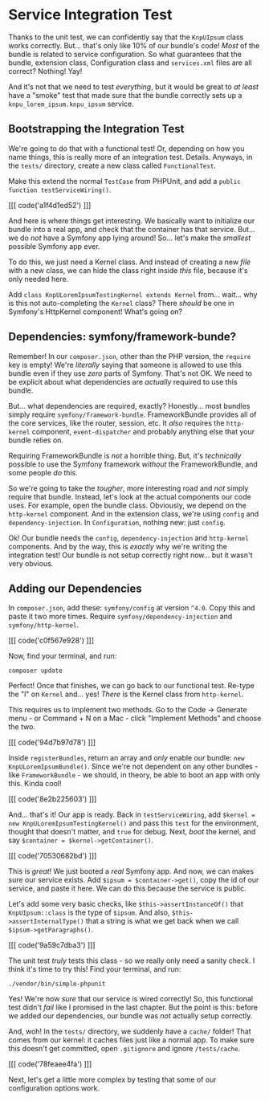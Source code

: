 # Service Integration Test

Thanks to the unit test, we can confidently say that the `KnpUIpsum` class works
correctly. But... that's only like 10% of our bundle's code! *Most* of the bundle
is related to service configuration. So what guarantees that the bundle, extension
class, Configuration class and `services.xml` files are all correct? Nothing! Yay!

And it's not that we need to test *everything*, but it would be great to *at least*
have a "smoke" test that made sure that the bundle correctly sets up a
`knpu_lorem_ipsum.knpu_ipsum` service.

## Bootstrapping the Integration Test

We're going to do that with a functional test! Or, depending on how you name things,
this is really more of an integration test. Details. Anyways, in the `tests/` directory,
create a new class called `FunctionalTest`.

Make this extend the normal `TestCase` from PHPUnit, and add a
`public function testServiceWiring()`.

[[[ code('a1f4d1ed52') ]]]

And here is where things get interesting. We basically want to initialize our bundle
into a real app, and check that the container has that service. But... we do *not*
have a Symfony app lying around! So... let's make the *smallest* possible Symfony
app ever.

To do this, we just need a Kernel class. And instead of creating a new *file* with
a new class, we can hide the class right inside *this* file, because it's
only needed here.

Add `class KnpULoremIpsumTestingKernel extends Kernel` from... wait... why is this
not auto-completing the `Kernel` class? There *should* be one in Symfony's HttpKernel
component! What's going on?

## Dependencies: symfony/framework-bunde?

Remember! In our `composer.json`, other than the PHP version, the `require` key
is empty! We're *literally* saying that someone is allowed to use this bundle even
if they use *zero* parts of Symfony. That's not OK. We need to be explicit about
what dependencies are *actually* required to use this bundle.

But... what dependencies are required, exactly? Honestly... most bundles simply
require `symfony/framework-bundle`. FrameworkBundle provides all of the core services,
like the router, session, etc. It *also* requires the `http-kernel` component,
`event-dispatcher` and probably anything else that your bundle relies on.

Requiring FrameworkBundle is *not* a horrible thing. But, it's *technically*
possible to use the Symfony framework *without* the FrameworkBundle, and some
people *do* this.

So we're going to take the *tougher*, more interesting road and *not* simply
require that bundle. Instead, let's look at the actual components our code uses.
For example, open the bundle class. Obviously, we depend on the `http-kernel`
component. And in the extension class, we're using `config` and `dependency-injection`.
In `Configuration`, nothing new: just `config`.

Ok! Our bundle needs the `config`, `dependency-injection` and `http-kernel` components.
And by the way, this is *exactly* why we're writing the integration test! Our bundle
is not setup correctly right now... but it wasn't very obvious.

## Adding our Dependencies

In `composer.json`, add these: `symfony/config` at version `^4.0`. Copy this
and paste it two more times. Require `symfony/dependency-injection` and
`symfony/http-kernel`.

[[[ code('c0f567e928') ]]]

Now, find your terminal, and run:

```terminal
composer update
```

Perfect! Once that finishes, we can go back to our functional test. Re-type
the "l" on `Kernel` and... yes! *There* is the Kernel class from `http-kernel`.

This requires us to implement two methods. Go to the Code -> Generate menu - or
Command + N on a Mac - click "Implement Methods" and choose the two.

[[[ code('94d7b97d78') ]]]

Inside `registerBundles`, return an array and *only* enable *our* bundle:
`new KnpULoremIpsumBundle()`. Since we're not dependent on any other bundles - like
`FrameworkBundle` - we should, in theory, be able to boot an app with only this.
Kinda cool!

[[[ code('8e2b225603') ]]]

And... that's it! Our app is ready. Back in `testServiceWiring`, add
`$kernel = new KnpULoremIpsumTestingKernel()` and pass this `test` for the environment,
thought that doesn't matter, and `true` for debug. Next, *boot* the kernel, and
say `$container = $kernel->getContainer()`.

[[[ code('70530682bd') ]]]

This is *great*! We just booted a *real* Symfony app. And now, we can makes sure
our service exists. Add `$ipsum = $container->get()`, copy the id of our service,
and paste it here. We can do this because the service is public.

Let's add some very basic checks, like `$this->assertInstanceOf()` that
`KnpUIpsum::class` is the type of `$ipsum`. And also, `$this->assertInternalType()`
that a string is what we get back when we call `$ipsum->getParagraphs()`.

[[[ code('9a59c7dba3') ]]]

The unit test *truly* tests this class - so we really only need a sanity check.
I think it's time to try this! Find your terminal, and run:

```terminal
./vendor/bin/simple-phpunit
```

Yes! We're now *sure* that our service is wired correctly! So, this functional test
didn't *fail* like I promised in the last chapter. But the point is this: before
we added our dependencies, our bundle was *not* actually setup correctly.

And, woh! In the `tests/` directory, we suddenly have a `cache/` folder! That
comes from our kernel: it caches files just like a normal app. To make sure
this doesn't get committed, open `.gitignore` and ignore `/tests/cache`.

[[[ code('78feaee4fa') ]]]

Next, let's get a little more complex by testing that some of our configuration
options work.
